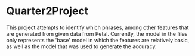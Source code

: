 # Quarter2Project
This project attempts to identify which phrases, among other features that are generated from given data from Petal. Currently, the model in the files only represents the 'base' model in which the features are relatively basic, as well as the model that was used to generate the accuracy.
